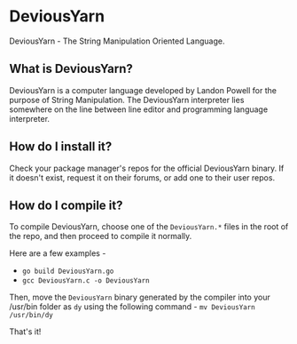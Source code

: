 # DeviousYarn
DeviousYarn - The String Manipulation Oriented Language.

## What is DeviousYarn?
DeviousYarn is a computer language developed by Landon Powell for the purpose of String Manipulation.
The DeviousYarn interpreter lies somewhere on the line between line editor and programming language interpreter.

## How do I install it?
Check your package manager's repos for the official DeviousYarn binary.
If it doesn't exist, request it on their forums, or add one to their user repos.

## How do I compile it?
To compile DeviousYarn, choose one of the `DeviousYarn.*` files in the root 
of the repo, and then proceed to compile it normally. 

Here are a few examples -
* `go build DeviousYarn.go`
* `gcc DeviousYarn.c -o DeviousYarn`

Then, move the `DeviousYarn` binary generated by the compiler into your 
/usr/bin folder as `dy` using the following command - 
`mv DeviousYarn /usr/bin/dy`

That's it!